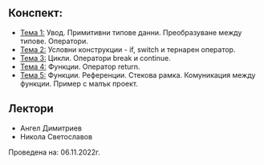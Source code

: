 ## Конспект:
- [Тема 1:](https://github.com/Angeld55/Introduction_to_programming_FMI/tree/main/Sem.%2001) Увод. Примитивни типове данни. Преобразуване между типове. Оператори.
- [Тема 2:](https://github.com/Justsvetoslavov/Introduction_to_programming/tree/master/IS/Sem.02) Условни конструкции - if, switch и тернарен оператор.
- [Тема 3:](https://github.com/Angeld55/Introduction_to_programming_FMI/tree/main/Sem.%2003) Цикли. Оператори break и continue.
- [Тема 4:](https://github.com/Angeld55/Introduction_to_programming_FMI/tree/main/Sem.%2004) Функции. Оператор return.
- [Тема 5:](https://github.com/Angeld55/Introduction_to_programming_FMI/tree/main/Sem.%2005) Функции. Референции. Стекова рамка. Комуникация между функции. Пример с малък проект.

## Лектори
- Ангел Димитриев
- Никола Светославов

Проведена на: 06.11.2022г.